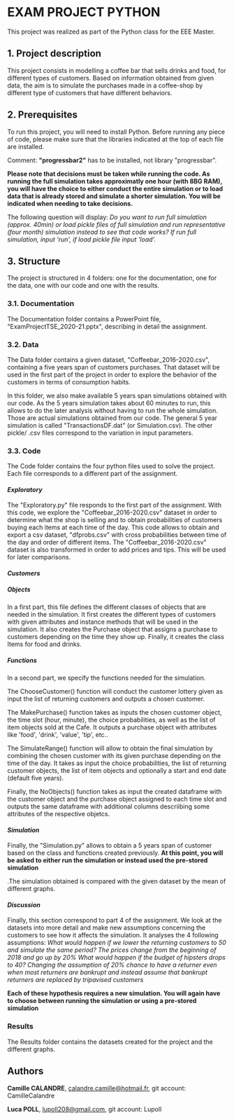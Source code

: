 # EXAM PROJECT PYTHON

This project was realized as part of the Python class for the EEE Master.  

## 1. Project description

This project consists in modelling a coffee bar that sells drinks and food, for different
types of customers. Based on information obtained from given data, the aim is to simulate 
the purchases made in a coffee-shop by different type of customers that have different behaviors.

## 2. Prerequisites
To run this project, you will need to install Python. Before running any piece of code, please make sure that
the libraries indicated at the top of each file are installed. 

Comment: **"progressbar2"** has to be installed, not library "progressbar".

**Please note that decisions must be taken while running the code. As running the full simulation takes 
approximatly one hour (with 8BG RAM), you will have the choice to either conduct the entire simulation or to 
load data that is already stored and simulate a shorter simulation. You will be indicated when needing to take 
decisions.**

The following question will display: 
*Do you want to run full simulation (approx. 40min) or load pickle files of full simulation and run 
 representative (four month) simulation instead to see that code works? If run full simulation, 
 input 'run', if load pickle file input 'load'.*

## 3. Structure
The project is structured in 4 folders: one for the documentation, one for the data, one with our code and one 
with the results.

### 3.1. Documentation
The Documentation folder contains a PowerPoint file, "ExamProjectTSE_2020-21.pptx", 
describing in detail the assignment. 

### 3.2. Data
The Data folder contains a given dataset, "Coffeebar_2016-2020.csv", containing a five years span of customers purchases. 
That dataset will be used in the first part of the project in order to explore the behavior of the customers in terms of 
consumption habits. 

In this folder, we also make available 5 years span simulations obtained with our code. 
As the 5 years simulation takes about 60 minutes to run, this allows to do the later analysis 
without having to run the whole simulation. Those are actual simulations obtained from our code.
The general 5 year simulation is called "TransactionsDF.dat" (or Simulation.csv). The other pickle/ .csv files correspond
to the variation in input parameters. 

### 3.3. Code
The Code folder contains the four python files used to solve the project. Each file corresponds to a different part of 
the assignment. 

#### *Exploratory*
The "Exploratory.py" file responds to the first part of the assignment. With this code, we  explore the 
"Coffeebar_2016-2020.csv" dataset in order to determine what the shop is selling and to obtain probabilities of
customers buying each items at each time of the day. This code allows to obtain and export a csv dataset, "dfprobs.csv" 
with cross probabilities between time of the day and order of different items.
The "Coffeebar_2016-2020.csv" dataset is also transformed in order to add prices and tips. This will be used for later 
comparisons. 

#### *Customers*
##### *Objects*
In a first part, this file defines the different classes of objects that are needed in the simulation. 
It first creates the different types of customers with given attributes and instance methods that will be used in
the simulation. It also creates the Purchase object that assigns a purchase to customers depending on the time they show
up. Finally, it creates the class Items for food and drinks.

##### *Functions*
In a second part, we specify the functions needed for the simulation. 

The ChooseCustomer() function will conduct the customer lottery given as input the list of returning customers
and outputs a chosen customer.

The MakePurchase() function takes as inputs the chosen customer object, the time slot (hour, minute), the choice probabilities,
as well as the list of item objects sold at the Cafe. It outputs a purchase object with attributes like 'food', 'drink', 
'value', 'tip', etc..

The SimulateRange() function will allow to obtain the final simulation by combining the chosen customer with its given 
purchase depending on the time of the day. It takes as input the choice probabilities, the list of returning customer 
objects, the list of item objects and optionally a start and end date (default five years).

Finally, the NoObjects() function takes as input the created dataframe with the customer object and the purchase object
assigned to each time slot and outputs the same dataframe with additional columns descriibing some attributes of the
respective objetcs.

#### *Simulation*
Finally, the "Simulation.py" allows to obtain a 5 years span of customer based on the class and functions created 
previously. **At this point, you will be asked to either run the simulation or instead used the pre-stored
simulation**

.The simulation obtained is compared with the given dataset by the mean of different graphs.

#### *Discussion*
Finally, this section correspond to part 4 of the assignment. We look at the datasets into more detail and make new
assumptions concerning the customers to see how it affects the simulation.
It analyses the 4 following assumptions: 
*What would happen if we lower the returning customers to 50 and simulate the same period?*
*The prices change from the beginning of 2018 and go up by 20%*
*What would happen if the budget of hipsters drops to 40?*
*Changing the assumption of 20% chance to have a returner even when most returners are bankrupt and instead assume
that bankrupt returners are replaced by tripavised customers*

**Each of these hypothesis requires a new simulation. You will again have to choose between running the simulation or
using a pre-stored simulation**

### Results
The Results folder contains the datasets created for the project and the different graphs.


## Authors
**Camille CALANDRE**, calandre.camille@hotmail.fr, git account: CamilleCalandre

**Luca POLL**, lupoll208@gmail.com, git account: Lupoll
